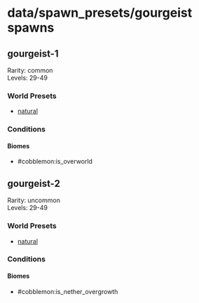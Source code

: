 # data/spawn_presets/gourgeist spawns  
  
## gourgeist-1  
Rarity: common  
Levels: 29-49  
  
### World Presets  
* [natural](/data/world_presets/natural.md)  
  
### Conditions  
  
#### Biomes  
  * #cobblemon:is_overworld
  
  
## gourgeist-2  
Rarity: uncommon  
Levels: 29-49  
  
### World Presets  
* [natural](/data/world_presets/natural.md)  
  
### Conditions  
  
#### Biomes  
  * #cobblemon:is_nether_overgrowth
  
